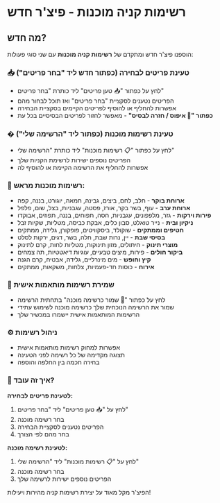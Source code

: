 # רשימות קניה מוכנות - פיצ'ר חדש

## מה חדש?

הוספנו פיצ'ר חדש ומתקדם של **רשימות קניה מוכנות** עם שני סוגי פעולות:

### 📥 טעינת פריטים לבחירה (כפתור חדש ליד "בחר פריטים")
- לחץ על כפתור "📥 טען פריטים" ליד כותרת "בחר פריטים"
- הפריטים נטענים לסקציית "בחר פריטים" ואז תוכל לבחור מהם
- אפשרות להחליף או להוסיף לפריטים הקיימים בסקציית הבחירה
- **כפתור "🔄 איפוס / חזרה לבסיס"** - מאפשר לחזור לפריטים הבסיסיים בכל עת

### � טעינת רשימות מוכנות (כפתור ליד "הרשימה שלי")
- לחץ על כפתור "📋 רשימות מוכנות" ליד כותרת "הרשימה שלי"
- הפריטים נוספים ישירות לרשימת הקניות שלך
- אפשרות להחליף את הרשימה הקיימת או להוסיף לה

### 🛒 רשימות מוכנות מראש:
- **ארוחת בוקר** - חלב, לחם, ביצים, גבינה, חמאה, יוגורט, בננה, קפה
- **ארוחת ערב** - עוף, בשר בקר, אורז, פסטה, עגבניות, בצל, שום, פלפל
- **פירות וירקות** - גזר, מלפפונים, עגבניות, חסה, תפוחים, בננה, תפוזים, אבוקדו
- **ניקיון ובית** - נייר טואלט, סבון כלים, אבקת כביסה, מטליות, שקיות זבל
- **חטיפים וממתקים** - שוקולד, ביסקוויטים, פופקורן, גלידה, ממתקים
- **בסיסי שבת** - יין, נרות שבת, חלה, בשר, דגים, ירקות לסלט
- **מוצרי תינוק** - חיתולים, מזון תינוקות, מטליות לחות, קרם לתינוק
- **ביקור חולים** - פירות, מיצים טבעיים, עוגיות דיאטטיות, תה צמחים
- **קיץ וחופש** - מים מינרליים, גלידה, אבטיח, קרם הגנה
- **אירוח** - כוסות חד-פעמיות, צלחות, משקאות, ממתקים

### 💾 שמירת רשימות מותאמות אישית
- לחץ על כפתור "💾 שמור כרשימה מוכנה" בתחתית הרשימה
- שמור את הרשימה הנוכחית שלך כרשימה מוכנה לשימוש עתידי
- הרשימות המותאמות אישית יישמרו במכשיר שלך

### ⚙️ ניהול רשימות
- אפשרות למחוק רשימות מותאמות אישית
- תצוגה מקדימה של כל רשימה לפני הטעינה
- בחירה חכמה בין החלפה והוספה

### 🎯 איך זה עובד?
**לטעינת פריטים לבחירה:**
1. לחץ על "📥 טען פריטים" ליד "בחר פריטים"
2. בחר רשימה מוכנה
3. הפריטים נטענים לסקציית הבחירה
4. בחר מהם לפי הצורך

**לטעינת רשימה מוכנה:**
1. לחץ על "📋 רשימות מוכנות" ליד "הרשימה שלי"
2. בחר רשימה מוכנה
3. הפריטים נוספים ישירות לרשימה שלך

הפיצ'ר מקל מאוד על יצירת רשימות קניה מהירות ויעילות!